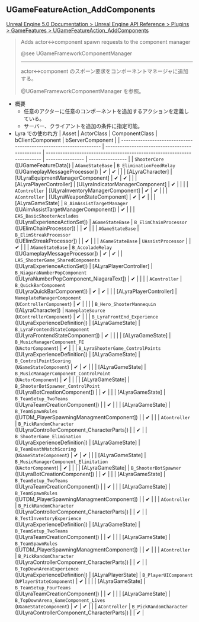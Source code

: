 ## UGameFeatureAction_AddComponents

[Unreal Engine 5.0 Documentation > Unreal Engine API Reference > Plugins > GameFeatures > UGameFeatureAction_AddComponents](https://docs.unrealengine.com/5.0/en-US/API/Plugins/GameFeatures/UGameFeatureAction_AddComponents/)

> Adds actor<->component spawn requests to the component manager  
>  
> @see UGameFrameworkComponentManager  
> 
> ----
> actor<->component のスポーン要求をコンポーネントマネージャに追加する。
>  
> @UGameFrameworkComponentManager  を参照。

* 概要
	* 任意のアクターに任意のコンポーネントを追加するアクションを定義している。
	* サーバー、クライアントを追加の条件に指定可能。
* Lyra での使われ方
	| Asset                                                              | ActorClass                                      | ComponentClass                                                           | bClientComponent | bServerComponent |
	| ------------------------------------------------------------------ | ----------------------------------------------- | ------------------------------------------------------------------------ | ---------------- | ---------------- |
	| `ShooterCore`<br>([UGameFeatureData])                              | `AGameStateBase`                                | `B_EliminationFeedRelay`<br>([UGameplayMessageProcessor])                | ✔               | ✔               |
	|                                                                    | [ALyraCharacter]                                | [ULyraEquipmentManagerComponent]                                         | ✔               | ✔               |
	|                                                                    | [ALyraPlayerController]                         | [ULyraIndicatorManagerComponent]                                         | ✔               |                  |
	|                                                                    | `AController`                                   | [ULyraInventoryManagerComponent]                                         | ✔               | ✔               |
	|                                                                    | `AController`                                   | [ULyraWeaponStateComponent]                                              | ✔               | ✔               |
	|                                                                    | [ALyraGameState]                                | `B_AimAssistTargetManager`<br>([UAimAssistTargetManagerComponent])       | ✔               |                  |
	| `EAS_BasicShooterAcolades`<br>([ULyraExperienceActionSet])         | `AGameStateBase`                                | `B_ElimChainProcessor`<br>([UElimChainProcessor])                        |                  | ✔               |
	|                                                                    | `AGameStateBase`                                | `B_ElimStreakProcessor`<br>([UElimStreakProcessor])                      |                  | ✔               |
	|                                                                    | `AGameStateBase`                                | `UAssistProcessor`                                                       |                  | ✔               |
	|                                                                    | `AGameStateBase`                                | `B_AccoladeRelay`<br>([UGameplayMessageProcessor])                       | ✔               | ✔               |
	| `LAS_ShooterGame_SharedComponents`<br>([ULyraExperienceActionSet]) | [ALyraPlayerController]                         | `B_NiagaraNumberPopComponent`<br>([ULyraNumberPopComponent_NiagaraText]) | ✔               |                  |
	|                                                                    | `AController`                                   | `B_QuickBarComponent`<br>([ULyraQuickBarComponent])                      | ✔               | ✔               |
	|                                                                    | [ALyraPlayerController]                         | `NameplateManagerComponent`<br>(`UControllerComponent`)                  | ✔               |                  |
	|                                                                    | `B_Hero_ShooterMannequin`<br>([ALyraCharacter]) | `NameplateSource`<br>(`UControllerComponent`)                            | ✔               |                  |
	| `B_LyraFrontEnd_Experience`<br>([ULyraExperienceDefinition])       | [ALyraGameState]                                | `B_LyraFrontendStateComponent`<br>([ULyraFrontendStateComponent])        | ✔               |                  |
	|                                                                    | [ALyraGameState]                                | `B_MusicManagerComponent_FE`<br>(`UActorComponent`)                      | ✔               |                  |
	| `B_LyraShooterGame_ControlPoints`<br>([ULyraExperienceDefinition]) | [ALyraGameState]                                | `B_ControlPointScoring`<br>(`UGameStateComponent`)                       | ✔               | ✔               |
	|                                                                    | [ALyraGameState]                                | `B_MusicManagerComponent_ControlPoint`<br>(`UActorComponent`)            | ✔               |                  |
	|                                                                    | [ALyraGameState]                                | `B_ShooterBotSpawner_ControlPoint`<br>([ULyraBotCreationComponent])      |                  | ✔               |
	|                                                                    | [ALyraGameState]                                | `B_TeamSetup_TwoTeams`<br>([ULyraTeamCreationComponent])                 |                  | ✔               |
	|                                                                    | [ALyraGameState]                                | `B_TeamSpawnRules`<br>([UTDM_PlayerSpawningManagmentComponent])          |                  | ✔               |
	|                                                                    | `AController`                                   | `B_PickRandomCharacter`<br>([ULyraControllerComponent_CharacterParts])   |                  | ✔               |
	| `B_ShooterGame_Elimination`<br>([ULyraExperienceDefinition])       | [ALyraGameState]                                | `B_TeamDeathMatchScoring`<br>(`UGameStateComponent`)                     | ✔               | ✔               |
	|                                                                    | [ALyraGameState]                                | `B_MusicManagerComponent_Elimitation`<br>(`UActorComponent`)             | ✔               |                  |
	|                                                                    | [ALyraGameState]                                | `B_ShooterBotSpawner`<br>([ULyraBotCreationComponent])                   |                  | ✔               |
	|                                                                    | [ALyraGameState]                                | `B_TeamSetup_TwoTeams`<br>([ULyraTeamCreationComponent])                 |                  | ✔               |
	|                                                                    | [ALyraGameState]                                | `B_TeamSpawnRules`<br>([UTDM_PlayerSpawningManagmentComponent])          |                  | ✔               |
	|                                                                    | `AController`                                   | `B_PickRandomCharacter`<br>([ULyraControllerComponent_CharacterParts])   |                  | ✔               |
	| `B_TestInventoryExperience`<br>([ULyraExperienceDefinition])       | [ALyraGameState]                                | `B_TeamSetup_TwoTeams`<br>([ULyraTeamCreationComponent])                 |                  | ✔               |
	|                                                                    | [ALyraGameState]                                | `B_TeamSpawnRules`<br>([UTDM_PlayerSpawningManagmentComponent])          |                  | ✔               |
	|                                                                    | `AController`                                   | `B_PickRandomCharacter`<br>([ULyraControllerComponent_CharacterParts])   |                  | ✔               |
	| `B_TopDownArenaExperience`<br>([ULyraExperienceDefinition])        | [ALyraPlayerState]                              | `B_PlayerUIComponent`<br>(`UPlayerStateComponent`)                       | ✔               |                  |
	|                                                                    | [ALyraGameState]                                | `B_TeamSetup_FourTeams`<br>([ULyraTeamCreationComponent])                |                  | ✔               |
	|                                                                    | [ALyraGameState]                                | `B_TopDownArena_GameComponent_Lives`<br>(`UGameStateComponent`)          | ✔               | ✔               |
	|                                                                    | `AController`                                   | `B_PickRandomCharacter`<br>([ULyraControllerComponent_CharacterParts])   |                  | ✔               |
